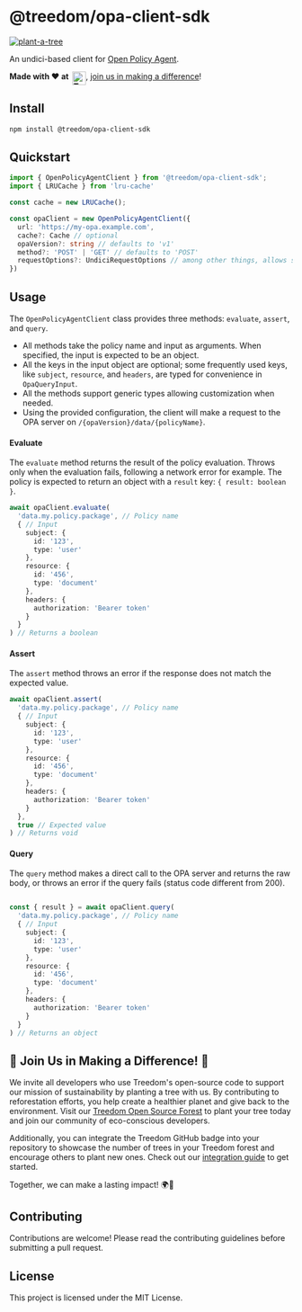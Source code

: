 # @treedom/opa-client-sdk

<a href="https://www.treedom.net/it/organization/treedom/event/treedom-open-source?utm_source=github"><img src="https://badges.treedom.net/badge/f/treedom-open-source?utm_source=github" alt="plant-a-tree" border="0" /></a>

An undici-based client for [Open Policy Agent](https://www.openpolicyagent.org/).

__Made with ❤️ at&nbsp;&nbsp;[<img src="https://assets.treedom.net/image/upload/manual_uploads/treedom-logo-contrib_gjrzt6.png" height="24" alt="Treedom" border="0" align="top" />](#-join-us-in-making-a-difference-)__, [join us in making a difference](#-join-us-in-making-a-difference-)!

## Install

```bash
npm install @treedom/opa-client-sdk
```

## Quickstart

```ts
import { OpenPolicyAgentClient } from '@treedom/opa-client-sdk';
import { LRUCache } from 'lru-cache'

const cache = new LRUCache();

const opaClient = new OpenPolicyAgentClient({
  url: 'https://my-opa.example.com',
  cache?: Cache // optional
  opaVersion?: string // defaults to 'v1'
  method?: 'POST' | 'GET' // defaults to 'POST'
  requestOptions?: UndiciRequestOptions // among other things, allows setting a proxy
})
```

## Usage

The `OpenPolicyAgentClient` class provides three methods: `evaluate`, `assert`, and `query`.

- All methods take the policy name and input as arguments. When specified, the input is expected to be an object.
- All the keys in the input object are optional; some frequently used keys, like `subject`, `resource`, and `headers`, are typed for convenience in `OpaQueryInput`.
- All the methods support generic types allowing customization when needed.
- Using the provided configuration, the client will make a request to the OPA server on `/{opaVersion}/data/{policyName}`.

#### Evaluate

The `evaluate` method returns the result of the policy evaluation. Throws only when the evaluation fails, following a network error for example. The policy is expected to return an object with a `result` key: `{ result: boolean }`.

```ts
await opaClient.evaluate(
  'data.my.policy.package', // Policy name
  { // Input
    subject: {
      id: '123',
      type: 'user'
    },
    resource: {
      id: '456',
      type: 'document'
    },
    headers: {
      authorization: 'Bearer token'
    }
  }
) // Returns a boolean
```

#### Assert

The `assert` method throws an error if the response does not match the expected value.

```ts
await opaClient.assert(
  'data.my.policy.package', // Policy name
  { // Input
    subject: {
      id: '123',
      type: 'user'
    },
    resource: {
      id: '456',
      type: 'document'
    },
    headers: {
      authorization: 'Bearer token'
    }
  },
  true // Expected value
) // Returns void
```

#### Query

The `query` method makes a direct call to the OPA server and returns the raw body, or throws an error if the query fails (status code different from 200).

```ts

const { result } = await opaClient.query(
  'data.my.policy.package', // Policy name
  { // Input
    subject: {
      id: '123',
      type: 'user'
    },
    resource: {
      id: '456',
      type: 'document'
    },
    headers: {
      authorization: 'Bearer token'
    }
  }
) // Returns an object
```

## 🌳 Join Us in Making a Difference! 🌳

We invite all developers who use Treedom's open-source code to support our mission of sustainability by planting a tree with us. By contributing to reforestation efforts, you help create a healthier planet and give back to the environment. Visit our [Treedom Open Source Forest](https://www.treedom.net/en/organization/treedom/event/treedom-open-source) to plant your tree today and join our community of eco-conscious developers.

Additionally, you can integrate the Treedom GitHub badge into your repository to showcase the number of trees in your Treedom forest and encourage others to plant new ones. Check out our [integration guide](https://github.com/treedomtrees/.github/blob/main/TREEDOM_BADGE.md) to get started.

Together, we can make a lasting impact! 🌍💚

## Contributing

Contributions are welcome! Please read the contributing guidelines before submitting a pull request.

## License

This project is licensed under the MIT License.
